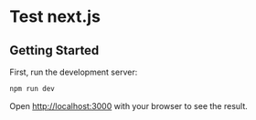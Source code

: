 # Test next.js

## Getting Started

First, run the development server:

```bash
npm run dev
```

Open [http://localhost:3000](http://localhost:3000) with your browser to see the result.
